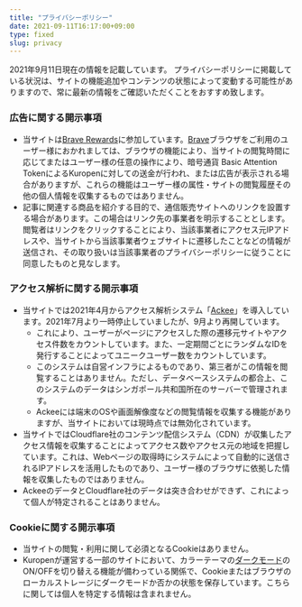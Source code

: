 ```yaml
---
title: "プライバシーポリシー"
date: 2021-09-11T16:17:00+09:00
type: fixed
slug: privacy
---
```

2021年9月11日現在の情報を記載しています。
プライバシーポリシーに掲載している状況は、サイトの機能追加やコンテンツの状態によって変動する可能性がありますので、常に最新の情報をご確認いただくことをおすすめ致します。

### 広告に関する開示事項
- 当サイトは[Brave Rewards](https://publishers.basicattentiontoken.org/?locale=ja)に参加しています。[Brave](https://brave.com/ja/)ブラウザをご利用のユーザー様におかれましては、ブラウザの機能により、当サイトの閲覧時間に応じてまたはユーザー様の任意の操作により、暗号通貨 Basic Attention TokenによるKuropenに対しての送金が行われ、または広告が表示される場合がありますが、これらの機能はユーザー様の属性・サイトの閲覧履歴その他の個人情報を収集するものではありません。
- 記事に関連する商品を紹介する目的で、通信販売サイトへのリンクを設置する場合があります。この場合はリンク先の事業者を明示することとします。閲覧者はリンクをクリックすることにより、当該事業者にアクセス元IPアドレスや、当サイトから当該事業者ウェブサイトに遷移したことなどの情報が送信され、その取り扱いは当該事業者のプライバシーポリシーに従うことに同意したものと見なします。

### アクセス解析に関する開示事項
- 当サイトでは2021年4月からアクセス解析システム「[Ackee](https://ackee.electerious.com/)」を導入しています。2021年7月より一時停止していましたが、9月より再開しています。
  - これにより、ユーザーがページにアクセスした際の遷移元サイトやアクセス件数をカウントしています。また、一定期間ごとにランダムなIDを発行することによってユニークユーザー数をカウントしています。
  - このシステムは自営インフラによるものであり、第三者がこの情報を閲覧することはありません。ただし、データベースシステムの都合上、このシステムのデータはシンガポール共和国所在のサーバーで管理されます。
  - Ackeeには端末のOSや画面解像度などの閲覧情報を収集する機能がありますが、当サイトにおいては現時点では無効化されています。
- 当サイトではCloudflare社のコンテンツ配信システム（CDN）が収集したアクセス情報を収集することによってアクセス数やアクセス元の地域を把握しています。これは、Webページの取得時にシステムによって自動的に送信されるIPアドレスを活用したものであり、ユーザー様のブラウザに依拠した情報を収集したものではありません。
- AckeeのデータとCloudflare社のデータは突き合わせができず、これによって個人が特定されることはありません。

### Cookieに関する開示事項
- 当サイトの閲覧・利用に関して必須となるCookieはありません。
- Kuropenが運営する一部のサイトにおいて、カラーテーマの[ダークモード](https://k-tai.watch.impress.co.jp/docs/column/keyword/1221968.html)のON/OFFを切り替える機能が備わっている関係で、Cookieまたはブラウザのローカルストレージにダークモードか否かの状態を保存しています。こちらに関しては個人を特定する情報は含まれません。
